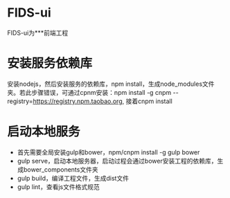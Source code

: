 # FIDS-ui
FIDS-ui为***前端工程
# 安装服务依赖库
安装nodejs，然后安装服务的依赖库，npm install，生成node_modules文件夹。若此步骤错误，可通过cpnm安装：npm install -g cnpm --registry=https://registry.npm.taobao.org, 接着cnpm install
# 启动本地服务
* 首先需要全局安装gulp和bower，npm/cnpm install -g gulp bower
* gulp serve，启动本地服务器，启动过程会通过bower安装工程的依赖库，生成bower_components文件夹
* gulp build，编译工程文件，生成dist文件
* gulp lint，查看js文件格式规范

